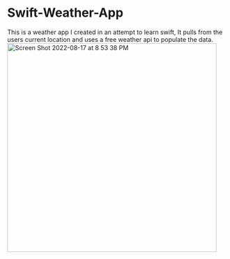# Swift-Weather-App
This is a weather app I created in an attempt to learn swift, It pulls from the users current location and uses a free weather api to populate the data.
<img width="480" alt="Screen Shot 2022-08-17 at 8 53 38 PM" src="https://user-images.githubusercontent.com/89893044/185282751-7a335207-fd72-4cdb-a1e0-be1e1a09b706.png">

